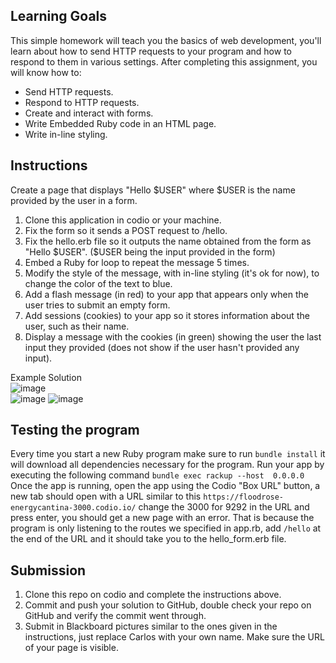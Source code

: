 Learning Goals
--------------
This simple homework will teach you the basics of web development, you'll learn about how to send HTTP requests to your program and how to respond to them in various settings.
After completing this assignment, you will know how to:

* Send HTTP requests.
* Respond to HTTP requests.
* Create and interact with forms.
* Write Embedded Ruby code in an HTML page.
* Write in-line styling.

Instructions
-------------
Create a page that displays "Hello $USER" where $USER is the name provided by the user in a form.

1. Clone this application in codio or your machine.
2. Fix the form so it sends a POST request to /hello.
3. Fix the hello.erb file so it outputs the name obtained from the form as "Hello $USER". ($USER being the input provided in the form)
4. Embed a Ruby for loop to repeat the message 5 times.
5. Modify the style of the message, with in-line styling (it's ok for now), to change the color of the text to blue.
6. Add a flash message (in red) to your app that appears only when the user tries to submit an empty form.
7. Add sessions (cookies) to your app so it stores information about the user, such as their name.
8. Display a message with the cookies (in green) showing the user the last input they provided (does not show if the user hasn't provided any input).

Example Solution <br/>
![image](https://user-images.githubusercontent.com/7307397/190445805-35795fe9-3ac1-45df-b45a-9a9295c80ff7.png)<br/>
![image](https://user-images.githubusercontent.com/7307397/191293609-1fde46e7-c50a-49de-b393-ddb1a62a32d4.png)
![image](https://user-images.githubusercontent.com/7307397/191293742-a7d61a45-63aa-4aca-813d-6aeb4d3c02f5.png)


Testing the program
-------------
Every time you start a new Ruby program make sure to run ```bundle install``` it will download all dependencies necessary for the program.
Run your app by executing the following command ```bundle exec rackup --host  0.0.0.0```
Once the app is running, open the app using the Codio "Box URL" button, a new tab should open with a URL similar to this ```https://floodrose-energycantina-3000.codio.io/``` change the 3000 for 9292 in the URL and press enter, you should get a new page with an error. That is because the program is only listening to the routes we specified in app.rb, add ```/hello``` at the end of the URL and it should take you to the hello_form.erb file.

Submission
------------
1. Clone this repo on codio and complete the instructions above.
2. Commit and push your solution to GitHub, double check your repo on GitHub and verify the commit went through.
3. Submit in Blackboard pictures similar to the ones given in the instructions, just replace Carlos with your own name. Make sure the URL of your page is visible.
